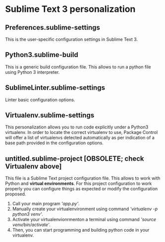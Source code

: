 # Sublime Text 3 personalization

## Preferences.sublime-settings
This is the user-specific configuration settings in Sublime Text 3. 

## Python3.sublime-build
This is a generic build configuration file. This allows to run a python file using Python 3 interpreter. 

## SublimeLinter.sublime-settings
Linter basic configuration options.

## Virtualenv.sublime-settings 
This personalization allows you to run code explicitly under a Python3 virtualenv. In order to locate the correct virtualenv to use, Package Control will offer a list of virtualenvs detected automatically as per indication of a base path provided in the configuration options. 

## untitled.sublime-project [OBSOLETE; check Virtualenv above]
This file is a Sublime Text project configuration file. This allows to work with Python and __virtual environments__. 
For this project configuration to work properly you can configure things as expected or modify the configuration proposed. 

  1) Call your main program _'app.py'_.
  2) Manually create your virtualenvironment using command _'virtualenv -p python3 venv'_.
  3) Activate your virtualenvionrmenton a terminal using command _'source venv/bin/activate'_.
  4) Then, you can start programming and building python code in your virtualenv.
